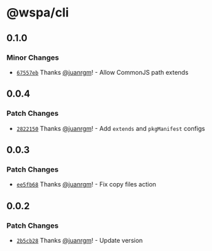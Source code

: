 # @wspa/cli

## 0.1.0

### Minor Changes

- [`67557eb`](https://github.com/swordev/wspa/commit/67557eb795fe29ef3ae0f74f0dc6e75f5c188a93) Thanks [@juanrgm](https://github.com/juanrgm)! - Allow CommonJS path extends

## 0.0.4

### Patch Changes

- [`2822150`](https://github.com/swordev/wspa/commit/2822150ece4812f9c68d1ed65dc2f5d72386b638) Thanks [@juanrgm](https://github.com/juanrgm)! - Add `extends` and `pkgManifest` configs

## 0.0.3

### Patch Changes

- [`ee5fb68`](https://github.com/swordev/wspa/commit/ee5fb681f63b25ffba68b27ee95f7a6eb9cc804f) Thanks [@juanrgm](https://github.com/juanrgm)! - Fix copy files action

## 0.0.2

### Patch Changes

- [`2b5cb28`](https://github.com/swordev/wspa/commit/2b5cb280d1b005328f47ef02f2d0d119f6a56db3) Thanks [@juanrgm](https://github.com/juanrgm)! - Update version
